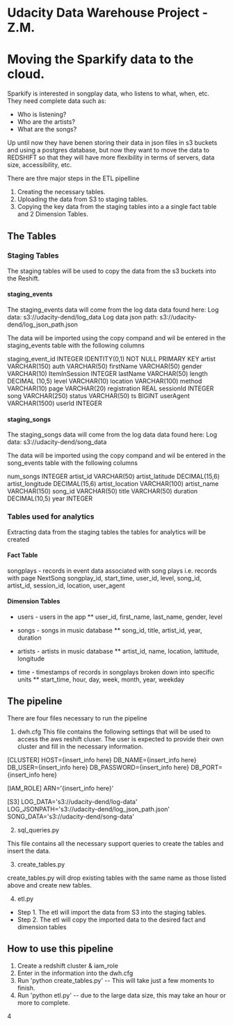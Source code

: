 # Udacity Data Warehouse Project - Z.M.

# Moving the Sparkify data to the cloud.

Sparkify is interested in songplay data, who listens to what, when, etc.  
They need complete data such as:
* Who is listening?
* Who are the artists?
* What are the songs?

Up until now they have benen storing their data in json files in s3 buckets and using
a postgres database, but now they want to move the data to REDSHIFT so that they will
have more flexibility in terms of servers, data size, accessibility, etc.

There are thre major steps in the ETL pipelline

1. Creating the necessary tables.
2. Uploading the data from S3 to staging tables.
3. Copying the key data from the staging tables into a a single fact table and 2
Dimension Tables.

## The Tables

### Staging Tables

The staging tables will be used to copy the data from the s3 buckets into 
the Reshift.

#### staging_events

The staging_events data will come from the log data data found here:
Log data: s3://udacity-dend/log_data
Log data json path:  s3://udacity-dend/log_json_path.json

The data will be imported using the copy compand and wil be entered in the staging_events
table with the following columns

staging_event_id INTEGER IDENTITY(0,1) NOT NULL PRIMARY KEY
artist VARCHAR(150)
auth VARCHAR(50)
firstName VARCHAR(50)
gender VARCHAR(10)
ItemInSession INTEGER
lastName VARCHAR(50)
length DECIMAL (10,5)
level VARCHAR(10)
location VARCHAR(100)
method VARCHAR(10)
page VARCHAR(20)
registration REAL
sessionId INTEGER
song VARCHAR(250)
status VARCHAR(50)
ts BIGINT
userAgent VARCHAR(1500)
userId INTEGER

#### staging_songs

The staging_songs data will come from the log data data found here:
Log data: s3://udacity-dend/song_data

The data will be imported using the copy compand and wil be entered in the song_events
table with the following columns

num_songs INTEGER
artist_id VARCHAR(50)
artist_latitude DECIMAL(15,6)
artist_longitude DECIMAL(15,6)
artist_location VARCHAR(100)
artist_name VARCHAR(150)
song_id VARCHAR(50)
title VARCHAR(50)
duration DECIMAL(10,5)
year INTEGER

### Tables used for analytics

Extracting data from the staging tables the tables for analytics will be created


#### Fact Table

songplays - records in event data associated with song plays i.e. records with page NextSong
songplay_id, start_time, user_id, level, song_id, artist_id, session_id, location, user_agent

#### Dimension Tables

* users - users in the app
** user_id, first_name, last_name, gender, level

* songs - songs in music database
** song_id, title, artist_id, year, duration

* artists - artists in music database
** artist_id, name, location, lattitude, longitude

* time - timestamps of records in songplays broken down into specific units
** start_time, hour, day, week, month, year, weekday

## The pipeline

There are four files necessary to run the pipeline

1.  dwh.cfg
This file contains the following settings that will be used to access
the aws reshift cluser.  The user is expected to provide their own cluster
and fill in the necessary information.

[CLUSTER]
HOST={insert_info here}
DB_NAME={insert_info here}	
DB_USER={insert_info here}
DB_PASSWORD={insert_info here}
DB_PORT={insert_info here}

[IAM_ROLE]
ARN='{insert_info here}'

[S3]
LOG_DATA='s3://udacity-dend/log-data'
LOG_JSONPATH='s3://udacity-dend/log_json_path.json'
SONG_DATA='s3://udacity-dend/song-data'

2.  sql_queries.py

This file contains all the necessary support queries to create the tables and insert the data.

3.  create_tables.py

create_tables.py will drop existing tables with the same name as those listed above and
create new tables.

4.  etl.py

* Step 1.  The etl will import the data from S3 into the staging tables.
* Step 2.  The etl will copy the imported data to the desired fact and dimension tables

## How to use this pipeline

1.  Create a redshift cluster & iam_role
2.  Enter in the information into the dwh.cfg
3.  Run 'python create_tables.py' -- This will take just a few moments to finish.
4.  Run 'python etl.py' -- due to the large data size, this may take an hour or more
to complete.

4










